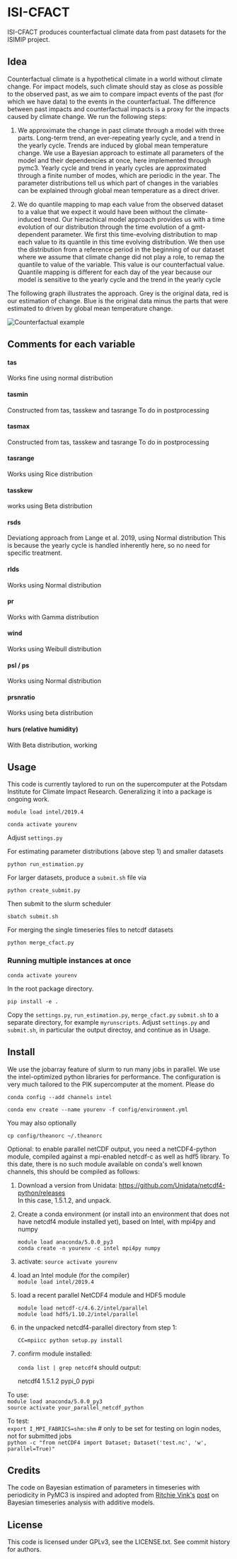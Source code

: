 # ISI-CFACT

ISI-CFACT produces counterfactual climate data from past datasets for the ISIMIP project.

## Idea
Counterfactual climate is a hypothetical climate in a world without climate change.
For impact models, such climate should stay as close as possible to the observed past,
as we aim to compare impact events of the past (for which we have data) to the events in the counterfactual. The difference between past impacts and counterfactual impacts is a proxy for the impacts caused by climate change. We run the following steps:

1. We approximate the change in past climate through a model with three parts. Long-term trend, an ever-repeating yearly cycle, and a trend in the yearly cycle. Trends are induced by global mean temperature change. We use a Bayesian approach to estimate all parameters of the model and their dependencies at once, here implemented through pymc3. Yearly cycle and trend in yearly cycles are approximated through a finite number of modes, which are periodic in the year. The parameter distributions tell us which part of changes in the variables can be explained through global mean temperature as a direct driver.

2. We do quantile mapping to map each value from the observed dataset to a value that we expect it would have been without the climate-induced trend. Our hierachical model approach provides us with a time evolution of our distribution through the time evolution of a gmt-dependent parameter.
We first this time-evolving distribution to map each value to its quantile in this time evolving distribution.
We then use the distribution from a reference period in the beginning of our dataset where we assume that climate change did not play a role, to remap the quantile to value of the variable. This value is our counterfactual value. Quantile mapping is different for each day of the year because our model is sensitive to the yearly cycle and the trend in the yearly cycle

The following graph illustrates the approach. Grey is the original data, red is our estimation of change. Blue is the original data minus the parts that were estimated to driven by global mean temperature change.

![Counterfactual example](image01.png)

## Comments for each variable

#### tas
Works fine using normal distribution

#### tasmin
Constructed from tas, tasskew and tasrange
To do in postprocessing

#### tasmax
Constructed from tas, tasskew and tasrange
To do in postprocessing

#### tasrange
Works using Rice distribution

#### tasskew
works using Beta distribution

#### rsds
Deviationg approach from Lange et al. 2019, using Normal distribution
This is because the yearly cycle is handled inherently here, so no need for specific treatment.

#### rlds
Works using Normal distribution

#### pr
Works with Gamma distribution

#### wind
Works using Weibull distribution

#### psl / ps
Works using Normal distribution

#### prsnratio
Works using beta distribution

#### hurs (relative humidity)
With Beta distribution, working

## Usage

This code is currently taylored to run on the supercomputer at the Potsdam Institute for Climate Impact Research. Generalizing it into a package is ongoing work.

`module load intel/2019.4`

`conda activate yourenv`

Adjust `settings.py`

For estimating parameter distributions (above step 1) and smaller datasets

`python run_estimation.py`

For larger datasets, produce a `submit.sh` file via

`python create_submit.py`

Then submit to the slurm scheduler

`sbatch submit.sh`

For merging the single timeseries files to netcdf datasets

`python merge_cfact.py`

### Running multiple instances at once


`conda activate yourenv`

In the root package directory.

`pip install -e .`

Copy the `settings.py`, `run_estimation.py`, `merge_cfact.py` `submit.sh` to a separate directory,
for example `myrunscripts`. Adjust `settings.py` and `submit.sh`, in particular the output directoy, and continue as in Usage.

## Install

We use the jobarray feature of slurm to run many jobs in parallel. We use the intel-optimized python libraries for performance. The configuration is very much tailored to the PIK supercomputer at the moment. Please do

`conda config --add channels intel`

`conda env create --name yourenv -f config/environment.yml`

You may also optionally

`cp config/theanorc ~/.theanorc`

Optional: to enable parallel netCDF output, you need a netCDF4-python module, compiled against a mpi-enabled netcdf-c as well as hdf5 library. To this date, there is no such module available on conda's well known channels, this should be compiled as follows:

1. Download a version from Unidata: https://github.com/Unidata/netcdf4-python/releases <br />
  In this case, 1.5.1.2, and unpack.<br />

2. Create a conda environment (or install into an environment that does not have netcdf4 module installed yet), based on Intel, with mpi4py and numpy<br />

   `module load anaconda/5.0.0_py3` <br />
   `conda create -n yourenv -c intel mpi4py numpy`<br />

3. activate: `source activate yourenv`<br />

4. load an Intel module (for the compiler)<br />
   `module load intel/2019.4`

5. load a recent parallel NetCDF4 module and HDF5 module<br />

   `module load netcdf-c/4.6.2/intel/parallel`<br />
   `module load hdf5/1.10.2/intel/parallel`

6. in the unpacked netcdf4-parallel directory from step 1:<br />

   `CC=mpiicc python setup.py install`<br />

7. confirm module installed:<br />

   `conda list | grep netcdf4` should output:<br />

   netcdf4            1.5.1.2           pypi_0    pypi

To use:<br />
`module load anaconda/5.0.0_py3`<br />
`source activate your_parallel_netcdf_python`<br />

To test:<br />
`export I_MPI_FABRICS=shm:shm` # only to be set for testing on login nodes, not for submitted jobs <br />
`python -c "from netCDF4 import Dataset; Dataset('test.nc', 'w', parallel=True)"`<br />

## Credits

The code on Bayesian estimation of parameters in timeseries with periodicity in PyMC3 is inspired and adopted from [Ritchie Vink's](https://www.ritchievink.com) [post](https://www.ritchievink.com/blog/2018/10/09/build-facebooks-prophet-in-pymc3-bayesian-time-series-analyis-with-generalized-additive-models/) on Bayesian timeseries analysis with additive models.

## License

This code is licensed under GPLv3, see the LICENSE.txt. See commit history for authors.

